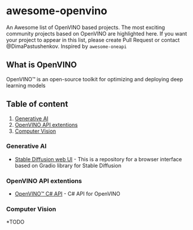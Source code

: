 # awesome-openvino
An Awesome list of OpenVINO based projects. The most exciting community projects based on OpenVINO are highlighted here. If you want your project to appear in this list, please create Pull Request or contact @DimaPastushenkov. 
Inspired by `awesome-oneapi`

## What is OpenVINO 
OpenVINO™ is an open-source toolkit for optimizing and deploying deep learning models

## Table of content 
1. [Generative AI](#Generative-AI)
2. [OpenVINO API extentions](#OpenVINO-API-extentions)
3. [Computer Vision](#Computer-Vision)


### Generative AI 
* [Stable Diffusion web UI](https://github.com/AUTOMATIC1111/stable-diffusion-webui) - This is a repository for a browser interface based on Gradio library for Stable Diffusion
  
### OpenVINO API extentions
* [ OpenVINO™ C# API](https://github.com/guojin-yan/OpenVINO-CSharp-API) - C# API for OpenVINO

### Computer Vision
*TODO
